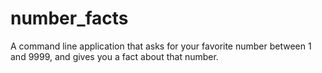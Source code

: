 number_facts
============

A command line application that asks for your favorite number between 1 and 9999, and gives you a fact about that number.
